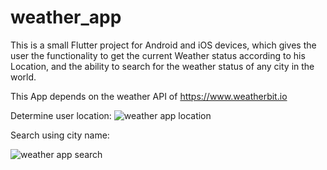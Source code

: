 # weather_app

This is a small Flutter project for Android and iOS devices, which gives the user the functionality to get the current Weather status according to his Location, and the ability to search for the weather status of any city in the world.

This App depends on the weather API of https://www.weatherbit.io

Determine user location:
![weather app location](https://github.com/FerasAbushahla/visual_weather_app/assets/43787359/1f3e8a51-2298-47e6-aa84-82236d337c41)

Search using city name:

![weather app search](https://github.com/FerasAbushahla/visual_weather_app/assets/43787359/bb72de28-9633-4565-ab81-dce4aaa9edfa)
